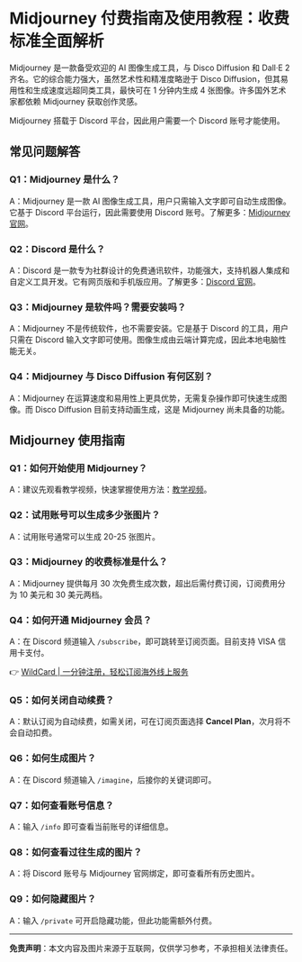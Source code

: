 # Midjourney 付费指南及使用教程：收费标准全面解析

Midjourney 是一款备受欢迎的 AI 图像生成工具，与 Disco Diffusion 和 Dall·E 2 齐名。它的综合能力强大，虽然艺术性和精准度略逊于 Disco Diffusion，但其易用性和生成速度远超同类工具，最快可在 1 分钟内生成 4 张图像。许多国外艺术家都依赖 Midjourney 获取创作灵感。

Midjourney 搭载于 Discord 平台，因此用户需要一个 Discord 账号才能使用。

## 常见问题解答

### Q1：Midjourney 是什么？  
A：Midjourney 是一款 AI 图像生成工具，用户只需输入文字即可自动生成图像。它基于 Discord 平台运行，因此需要使用 Discord 账号。了解更多：[Midjourney 官网](https://www.midjourney.com/)。

### Q2：Discord 是什么？  
A：Discord 是一款专为社群设计的免费通讯软件，功能强大，支持机器人集成和自定义工具开发。它有网页版和手机版应用。了解更多：[Discord 官网](https://discord.com/)。

### Q3：Midjourney 是软件吗？需要安装吗？  
A：Midjourney 不是传统软件，也不需要安装。它是基于 Discord 的工具，用户只需在 Discord 输入文字即可使用。图像生成由云端计算完成，因此本地电脑性能无关。

### Q4：Midjourney 与 Disco Diffusion 有何区别？  
A：Midjourney 在运算速度和易用性上更具优势，无需复杂操作即可快速生成图像。而 Disco Diffusion 目前支持动画生成，这是 Midjourney 尚未具备的功能。

## Midjourney 使用指南

### Q1：如何开始使用 Midjourney？  
A：建议先观看教学视频，快速掌握使用方法：[教学视频](https://youtu.be/jrkpMJ323Yo)。

### Q2：试用账号可以生成多少张图片？  
A：试用账号通常可以生成 20-25 张图片。

### Q3：Midjourney 的收费标准是什么？  
A：Midjourney 提供每月 30 次免费生成次数，超出后需付费订阅，订阅费用分为 10 美元和 30 美元两档。

### Q4：如何开通 Midjourney 会员？  
A：在 Discord 频道输入 `/subscribe`，即可跳转至订阅页面。目前支持 VISA 信用卡支付。  

👉 [WildCard | 一分钟注册，轻松订阅海外线上服务](https://bbtdd.com/WildCard)

### Q5：如何关闭自动续费？  
A：默认订阅为自动续费，如需关闭，可在订阅页面选择 **Cancel Plan**，次月将不会自动扣费。

### Q6：如何生成图片？  
A：在 Discord 频道输入 `/imagine`，后接你的关键词即可。

### Q7：如何查看账号信息？  
A：输入 `/info` 即可查看当前账号的详细信息。

### Q8：如何查看过往生成的图片？  
A：将 Discord 账号与 Midjourney 官网绑定，即可查看所有历史图片。

### Q9：如何隐藏图片？  
A：输入 `/private` 可开启隐藏功能，但此功能需额外付费。

---

**免责声明**：本文内容及图片来源于互联网，仅供学习参考，不承担相关法律责任。